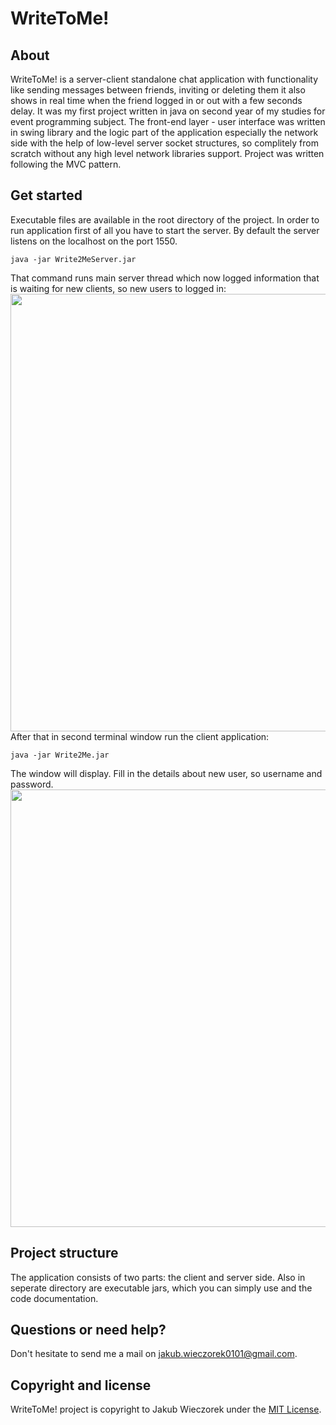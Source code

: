 # WriteToMe!

## About
WriteToMe! is a server-client standalone chat application with functionality like sending messages between friends, inviting or deleting them it also shows in real time when the friend logged in or out with a few seconds delay. It was my first project written in java on second year of my studies for event programming subject. The front-end layer - user interface was written in swing library and the logic part of the application especially the network side with the help of low-level server socket structures, so complitely from scratch without any high level network libraries support. Project was written following the MVC pattern.

## Get started
Executable files are available in the root directory of the project. In order to run application first of all you have to start the server. By default the server listens on the localhost on the port 1550.
```
java -jar Write2MeServer.jar
```
That command runs main server thread which now logged information that is waiting for new clients, so new users to logged in:
<img src="https://raw.githubusercontent.com/wiki/jakubwieczorek/WriteToMe/1.png" width="700" />
After that in second terminal window run the client application:
```
java -jar Write2Me.jar
```
The window will display. Fill in the details about new user, so username and password. 
<img src="https://raw.githubusercontent.com/wiki/jakubwieczorek/WriteToMe/2.png" width="700" />

## Project structure
The application consists of two parts: the client and server side. Also in seperate directory are executable jars, which you can simply use and the code documentation.

## Questions or need help?
Don't hesitate to send me a mail on jakub.wieczorek0101@gmail.com.

## Copyright and license
WriteToMe! project is copyright to Jakub Wieczorek under the [MIT License](https://opensource.org/licenses/MIT).

[wiki]: https://github.com/jakubwieczorek/WriteToMe/wiki
